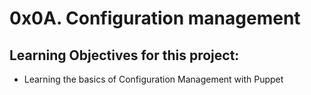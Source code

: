# 0x0A. Configuration management

## Learning Objectives for this project:
- Learning the basics of Configuration Management with Puppet
